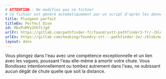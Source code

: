 ```yaml
---
# ATTENTION : Ne modifiez pas ce fichier
# Ce fichier est généré automatiquement par un script d'après les données du module Foundry VTT officiel et de sa traduction
title: Plongeon parfait
titleEn: Perfect Dive
id: MbvPuMVy2VhftJgd
urlFr: https://gitlab.com/pathfinder-fr/foundryvtt-pathfinder2-fr/-/blob/master/data/feats/MbvPuMVy2VhftJgd.htm
urlEn: https://gitlab.com/hooking/foundry-vtt---pathfinder-2e/-/blob/master/packs/data/feats.db/perfect-dive.json
layout: dons
---
```

Vous plongez dans l'eau avec une compétence exceptionnelle et un lien avec les vagues, poussant l'eau elle-même à amortir votre chute. Vous Bondissez intentionnellement ou tombez autrement dans l'eau, ne subissant aucun dégât de chute quelle que soit la distance.
